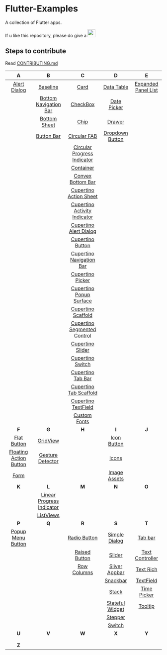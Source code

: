 # Flutter-Examples
A collection of Flutter apps.

If u like this repository, please do give a <img src="https://cdn3.iconfinder.com/data/icons/stars-5/512/gold_star-512.png" height="25em"/>

## Steps to contribute

Read [CONTRIBUTING.md](./CONTRIBUTING.md)

|      A      |       B      |      C      |       D      |       E       |
:-------------:|:------------:|:-----------:|:------------:|:-------------:|
| [Alert Dialog](https://github.com/infiniteoverflow/Flutter-Examples/tree/master/alert_dialog) | [Baseline](https://github.com/infiniteoverflow/Flutter-Examples/tree/master/baseline) | [Card](https://github.com/infiniteoverflow/Flutter-Examples/tree/master/card) | [Data Table](https://github.com/infiniteoverflow/Flutter-Examples/tree/master/data_table) | [Expanded Panel List](https://github.com/infiniteoverflow/Flutter-Examples/tree/master/expanded_panel_list)
|  | [Bottom Navigation Bar](https://github.com/infiniteoverflow/Flutter-Examples/tree/master/bottom_navigation_bar) | [CheckBox](https://github.com/infiniteoverflow/Flutter-Examples/tree/master/checkbox) | [Date Picker](https://github.com/infiniteoverflow/Flutter-Examples/tree/master/date_picker) |
|  | [Bottom Sheet](https://github.com/infiniteoverflow/Flutter-Examples/tree/master/bottom_sheet) | [Chip](https://github.com/infiniteoverflow/Flutter-Examples/tree/master/chip) | [Drawer](https://github.com/infiniteoverflow/Flutter-Examples/tree/master/drawer) | 
|  | [Button Bar](https://github.com/infiniteoverflow/Flutter-Examples/tree/master/button_bar) | [Circular FAB](https://github.com/infiniteoverflow/Flutter-Examples/tree/master/circular_floating_action_button) | [Dropdown Button](https://github.com/infiniteoverflow/Flutter-Examples/tree/master/dropdown_button) |
|  |  | [Circular Progress Indicator](https://github.com/infiniteoverflow/Flutter-Examples/tree/master/circular_progress_indicator) | |
|  |  | [Container](https://github.com/infiniteoverflow/Flutter-Examples/tree/master/container_demo_app) | |
|  |  | [Convex Bottom Bar](https://github.com/infiniteoverflow/Flutter-Examples/tree/master/convex_bottom_bar_example) | |
|  |  | [Cupertino Action Sheet](https://github.com/infiniteoverflow/Flutter-Examples/tree/master/cupertino_action_sheet) | |
|  |  | [Cupertino Activity Indicator](https://github.com/infiniteoverflow/Flutter-Examples/tree/master/cupertino_activity_indicator) | |
|  |  | [Cupertino Alert Dialog](https://github.com/infiniteoverflow/Flutter-Examples/tree/master/cupertino_alert_dialog) | |
|  |  | [Cupertino Button](https://github.com/infiniteoverflow/Flutter-Examples/tree/master/cupertino_button) | |
|  |  | [Cupertino Navigation Bar](https://github.com/infiniteoverflow/Flutter-Examples/tree/master/cupertino_navigation_bar) | |
|  |  | [Cupertino Picker](https://github.com/infiniteoverflow/Flutter-Examples/tree/master/cupertino_picker) | |
|  |  | [Cupertino Popup Surface](https://github.com/infiniteoverflow/Flutter-Examples/tree/master/cupertino_popup_surface) | |
|  |  | [Cupertino Scaffold](https://github.com/infiniteoverflow/Flutter-Examples/tree/master/cupertino_scaffold) | |
|  |  | [Cupertino Segmented Control](https://github.com/infiniteoverflow/Flutter-Examples/tree/master/cupertino_segmented_control) | |
|  |  | [Cupertino Slider](https://github.com/infiniteoverflow/Flutter-Examples/tree/master/cupertino_slider) | |
|  |  | [Cupertino Switch](https://github.com/infiniteoverflow/Flutter-Examples/tree/master/cupertino_switch) | |
|  |  | [Cupertino Tab Bar](https://github.com/infiniteoverflow/Flutter-Examples/tree/master/cupertino_tab_bar) | |
|  |  | [Cupertino Tab Scaffold](https://github.com/infiniteoverflow/Flutter-Examples/tree/master/cupertino_tab_scaffold) | |
|  |  | [Cupertino TextField](https://github.com/infiniteoverflow/Flutter-Examples/tree/master/cupertino_textfield) | |
|  |  | [Custom Fonts](https://github.com/infiniteoverflow/Flutter-Examples/tree/master/custom_fonts) | |
|      **F**      |       **G**      |      **H**      |       **I**      |       **J**       |
| [Flat Button](https://github.com/infiniteoverflow/Flutter-Examples/tree/master/flat_button) | [GridView](https://github.com/infiniteoverflow/Flutter-Examples/tree/master/grid_view) |  | [Icon Button](https://github.com/infiniteoverflow/Flutter-Examples/tree/master/icon_button) | 
| [Floating Action Button](https://github.com/infiniteoverflow/Flutter-Examples/tree/master/floating_action_button) | [Gesture Detector](https://github.com/infiniteoverflow/Flutter-Examples/tree/master/gesture_detector) |  | [Icons](https://github.com/infiniteoverflow/Flutter-Examples/tree/master/icons) | 
| [Form](https://github.com/infiniteoverflow/Flutter-Examples/tree/master/form) | |  | [Image Assets](https://github.com/infiniteoverflow/Flutter-Examples/tree/master/image_assets) | 
|      **K**      |       **L**      |      **M**      |       **N**      |       **O**       |
| | [Linear Progress Indicator](https://github.com/infiniteoverflow/Flutter-Examples/tree/master/linear_progress_indicator)  |  |  | 
|  | [ListViews](https://github.com/infiniteoverflow/Flutter-Examples/tree/master/list_views) |  |  |
|      **P**      |       **Q**      |      **R**      |       **S**      |       **T**       |
| [Popup Menu Button](https://github.com/infiniteoverflow/Flutter-Examples/tree/master/popup_menu_button)  | | [Radio Button](https://github.com/infiniteoverflow/Flutter-Examples/tree/master/radio_button)  | [Simple Dialog](https://github.com/infiniteoverflow/Flutter-Examples/tree/master/simple_dialog) | [Tab bar](https://github.com/infiniteoverflow/Flutter-Examples/tree/master/tab_bar)
| | | [Raised Button](https://github.com/infiniteoverflow/Flutter-Examples/tree/master/raised_button)  | [Slider](https://github.com/infiniteoverflow/Flutter-Examples/tree/master/slider) | [Text Controller](https://github.com/infiniteoverflow/Flutter-Examples/tree/master/text_controller)
| | | [Row Columns](https://github.com/infiniteoverflow/Flutter-Examples/tree/master/row_columns)  | [Sliver Appbar](https://github.com/infiniteoverflow/Flutter-Examples/tree/master/sliver_appbar) | [Text Rich](https://github.com/infiniteoverflow/Flutter-Examples/tree/master/text_rich)
| | | | [Snackbar](https://github.com/infiniteoverflow/Flutter-Examples/tree/master/snack_bar) | [TextField](https://github.com/infiniteoverflow/Flutter-Examples/tree/master/textfield)
| | | | [Stack](https://github.com/infiniteoverflow/Flutter-Examples/tree/master/stack) | [Time Picker](https://github.com/infiniteoverflow/Flutter-Examples/tree/master/time_picker)
| | | | [Stateful Widget](https://github.com/infiniteoverflow/Flutter-Examples/tree/master/stateful_widgets) | [Tooltip](https://github.com/infiniteoverflow/Flutter-Examples/tree/master/tooltip)
| | | | [Stepper](https://github.com/infiniteoverflow/Flutter-Examples/tree/master/stepper) |
| | | | [Switch](https://github.com/infiniteoverflow/Flutter-Examples/tree/master/switch_widget) |
|      **U**      |       **V**      |      **W**      |       **X**      |       **Y**       |
| | | | |
| | | | |
|      **Z**      |           |       |          |           |
